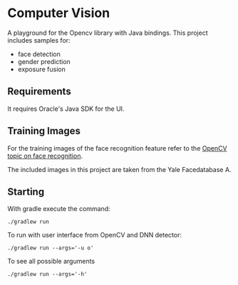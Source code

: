 Computer Vision
===============

A playground for the Opencv library with Java bindings. This project includes samples for:
 - face detection 
 - gender prediction
 - exposure fusion
 
Requirements
------------
It requires Oracle's Java SDK for the UI.

Training Images
---
For the training images of the face recognition feature refer to the 
[OpenCV topic on face recognition](https://docs.opencv.org/2.4/modules/contrib/doc/facerec/facerec_tutorial.html#face-database).

The included images in this project are taken from the Yale Facedatabase A.

Starting
---
With gradle execute the command:
```
./gradlew run
``` 

To run with user interface from OpenCV and DNN detector:
```
./gradlew run --args='-u o'
``` 

To see all possible arguments
```
./gradlew run --args='-h'
``` 